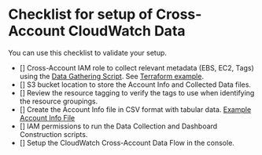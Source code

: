 # Checklist for setup of Cross-Account CloudWatch Data

You can use this checklist to validate your setup.

- [] Cross-Account IAM role to collect relevant metadata (EBS, EC2, Tags) using the [Data Gathering Script](./ebs-cw-dashboards-xacct-1-gather-data.py). See [Terraform example](./cross-account-setup-data-gather-terraform/).
- [] S3 bucket location to store the Account Info and Collected Data files.
- [] Review the resource tagging to verify the tags to use when identifying the resource groupings.
- [] Create the Account Info file in CSV format with tabular data. [Example Account Info File](./account-info-example.csv)
- [] IAM permissions to run the Data Collection and Dashboard Construction scripts.
- [] Setup the CloudWatch Cross-Account Data Flow in the console.
